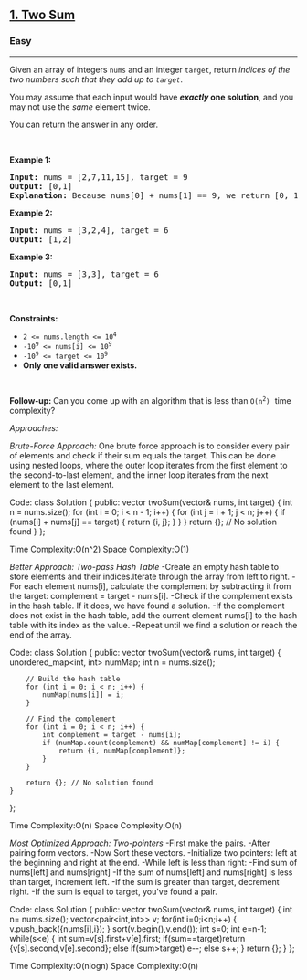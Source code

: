 <h2><a href="https://leetcode.com/problems/two-sum">1. Two Sum</a></h2><h3>Easy</h3><hr><p>Given an array of integers <code>nums</code>&nbsp;and an integer <code>target</code>, return <em>indices of the two numbers such that they add up to <code>target</code></em>.</p>

<p>You may assume that each input would have <strong><em>exactly</em> one solution</strong>, and you may not use the <em>same</em> element twice.</p>

<p>You can return the answer in any order.</p>

<p>&nbsp;</p>
<p><strong class="example">Example 1:</strong></p>

<pre>
<strong>Input:</strong> nums = [2,7,11,15], target = 9
<strong>Output:</strong> [0,1]
<strong>Explanation:</strong> Because nums[0] + nums[1] == 9, we return [0, 1].
</pre>

<p><strong class="example">Example 2:</strong></p>

<pre>
<strong>Input:</strong> nums = [3,2,4], target = 6
<strong>Output:</strong> [1,2]
</pre>

<p><strong class="example">Example 3:</strong></p>

<pre>
<strong>Input:</strong> nums = [3,3], target = 6
<strong>Output:</strong> [0,1]
</pre>

<p>&nbsp;</p>
<p><strong>Constraints:</strong></p>

<ul>
	<li><code>2 &lt;= nums.length &lt;= 10<sup>4</sup></code></li>
	<li><code>-10<sup>9</sup> &lt;= nums[i] &lt;= 10<sup>9</sup></code></li>
	<li><code>-10<sup>9</sup> &lt;= target &lt;= 10<sup>9</sup></code></li>
	<li><strong>Only one valid answer exists.</strong></li>
</ul>

<p>&nbsp;</p>
<strong>Follow-up:&nbsp;</strong>Can you come up with an algorithm that is less than <code>O(n<sup>2</sup>)</code><font face="monospace">&nbsp;</font>time complexity?

*Approaches:*

*Brute-Force Approach:*
One brute force approach is to consider every pair of elements and check if their sum equals the target. This can be done using nested loops, where the outer loop iterates from the first element to the second-to-last element, and the inner loop iterates from the next element to the last element.

Code:
class Solution {
public:
    vector<int> twoSum(vector<int>& nums, int target) {
        int n = nums.size();
        for (int i = 0; i < n - 1; i++) {
            for (int j = i + 1; j < n; j++) {
                if (nums[i] + nums[j] == target) {
                    return {i, j};
                }
            }
        }
        return {}; // No solution found
    }
};

Time Complexity:O(n^2)
Space Complexity:O(1)


*Better Approach: Two-pass Hash Table*
-Create an empty hash table to store elements and their indices.Iterate through the array from left to right.
-For each element nums[i], calculate the complement by subtracting it from the target: complement = target - nums[i].
-Check if the complement exists in the hash table. If it does, we have found a solution.
-If the complement does not exist in the hash table, add the current element nums[i] to the hash table with its index as the value.
-Repeat until we find a solution or reach the end of the array.

Code:
class Solution {
public:
    vector<int> twoSum(vector<int>& nums, int target) {
        unordered_map<int, int> numMap;
        int n = nums.size();

        // Build the hash table
        for (int i = 0; i < n; i++) {
            numMap[nums[i]] = i;
        }

        // Find the complement
        for (int i = 0; i < n; i++) {
            int complement = target - nums[i];
            if (numMap.count(complement) && numMap[complement] != i) {
                return {i, numMap[complement]};
            }
        }

        return {}; // No solution found
    }
};

Time Complexity:O(n)
Space Complexity:O(n)

*Most Optimized Approach: Two-pointers*
-First make the pairs.
-After pairing form vectors.
-Now Sort these vectors.
-Initialize two pointers: left at the beginning and right at the end.
-While left is less than right:
-Find sum of nums[left] and nums[right]
-If the sum of nums[left] and nums[right] is less than target, increment left.
-If the sum is greater than target, decrement right.
-If the sum is equal to target, you've found a pair.

Code:
class Solution {
public:
    vector<int> twoSum(vector<int>& nums, int target) {
    int n= nums.size();
    vector<pair<int,int>> v;
    for(int i=0;i<n;i++)
        {
            v.push_back({nums[i],i});
        }
    sort(v.begin(),v.end());
    int s=0;
    int e=n-1;
    while(s<e)
        {
            int sum=v[s].first+v[e].first;
            if(sum==target)return {v[s].second,v[e].second};
            else if(sum>target) e--;
            else s++;
        }
        return {};
    }
};

Time Complexity:O(nlogn)
Space Complexity:O(n)
